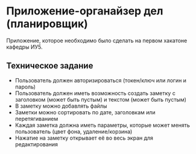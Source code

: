 # Приложение-органайзер дел (планировщик)

Приложение, которое необходимо было сделать на первом хакатоне кафедры ИУ5. 

## Техническое задание

* Пользователь должен авторизироваться (токен/ключ или логин и пароль)
* Пользователь должен иметь возможность создать заметку с заголовком (может быть пустым) и текстом (может быть пустым)
* В заметку можно добавлять файлы
* Заметки можно сортировать по дате, заголовкам или перетягиванием
* Каждая заметка должна иметь параметры, которые может менять пользователь (цвет фона, удаление/корзина)
* Нажатие на заметку открывает её во весь экран для редактирования


